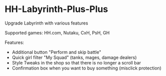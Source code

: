 # HH-Labyrinth-Plus-Plus
Upgrade Labyrinth with various features

Supported games: HH.com, Nutaku, CxH, PsH, GH

Features:
- Additional button "Perform and skip battle"
- Quick girl filter "My Squad" (tanks, mages, damage dealers)
- Style Tweaks in the shop so that there is no longer a scroll bar
- Confirmation box when you want to buy something (misclick protection)
